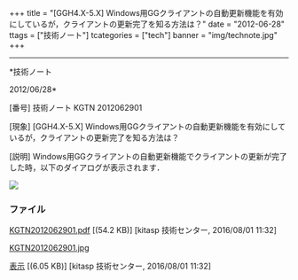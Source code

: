 ﻿+++
title = "[GGH4.X-5.X] Windows用GGクライアントの自動更新機能を有効にしているが，クライアントの更新完了を知る方法は？"
date = "2012-06-28"
ttags = ["技術ノート"]
tcategories = ["tech"]
banner = "img/technote.jpg"
+++

-----------------------------------------------------------------------------------------------------------------------------

*技術ノート

2012/06/28*


[番号]
技術ノート KGTN 2012062901

[現象]
[GGH4.X-5.X]
Windows用GGクライアントの自動更新機能を有効にしているが，クライアントの更新完了を知る方法は？

[説明]
Windows用GGクライアントの自動更新機能でクライアントの更新が完了した時，以下のダイアログが表示されます．

![](http://techreport.kitasp.net/attachments/download/2782/KGTN2012062901.jpg)


### ファイル

 
 


[KGTN2012062901.pdf](http://techreport.kitasp.net/attachments/download/2781/KGTN2012062901.pdf)
 [(54.2 KB)] [kitasp 技術センター, 2016/08/01
11:32]

[KGTN2012062901.jpg](http://techreport.kitasp.net/attachments/download/2782/KGTN2012062901.jpg)

[表示](http://techreport.kitasp.net/attachments/2782/KGTN2012062901.jpg "表示")
 [(6.05 KB)] [kitasp 技術センター, 2016/08/01
11:32]


 


 

